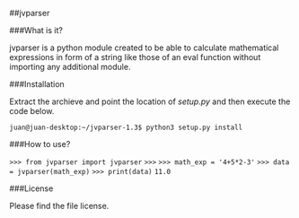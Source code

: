 ##jvparser

###What is it?

jvparser is a python module created to be able to calculate
mathematical expressions in form of a string like those of 
an eval function without importing any additional module.

###Installation

Extract the archieve and point the location of *setup.py*
and then execute the code below.

`juan@juan-desktop:~/jvparser-1.3$ python3 setup.py install`

###How to use?

`>>> from jvparser import jvparser`
`>>>`
`>>> math_exp = '4+5*2-3'`
`>>> data = jvparser(math_exp)`
`>>> print(data)`
`11.0`

###License

Please find the file license.

